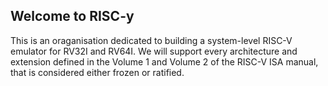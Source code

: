 ## Welcome to RISC-y
This is an oraganisation dedicated to building a system-level RISC-V emulator for RV32I and RV64I. We will support every architecture and extension defined in the Volume 1 and Volume 2 of the RISC-V ISA manual, that is considered either frozen or ratified.
